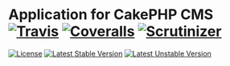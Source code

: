 # Application for CakePHP CMS [![Travis](https://img.shields.io/travis/CakeCMS/App.svg?maxAge=2592000?style=flat-square)]() [![Coveralls](https://img.shields.io/coveralls/CakeCMS/App.svg?maxAge=2592000?style=flat-square)]() [![Scrutinizer](https://img.shields.io/scrutinizer/g/CakeCMS/App.svg?maxAge=2592000?style=flat-square)]()

[![License](https://poser.pugx.org/cake-cms/app/license?format=flat-square)](https://packagist.org/packages/cake-cms/app) [![Latest Stable Version](https://poser.pugx.org/cake-cms/app/v/stable?format=flat-square)](https://packagist.org/packages/cake-cms/app) [![Latest Unstable Version](https://poser.pugx.org/cake-cms/app/v/unstable?format=flat-square)](https://packagist.org/packages/cake-cms/app)
